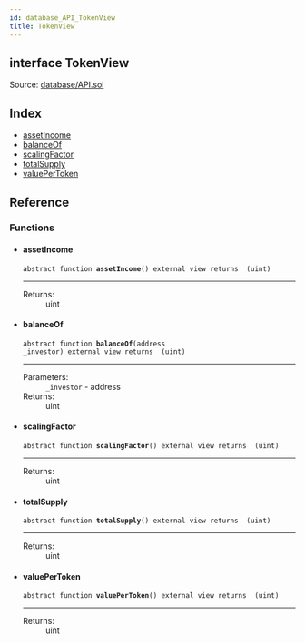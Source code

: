 ```yaml
---
id: database_API_TokenView
title: TokenView
---
```


<div class="contract-doc"><div class="contract"><h2 class="contract-header"><span class="contract-kind">interface</span> TokenView</h2><div class="source">Source: <a href="https://github.com/MyBitFoundation/MyBit-Network.tech//blob/v0.1.9/contracts/database/API.sol" target="_blank">database/API.sol</a></div></div><div class="index"><h2>Index</h2><ul><li><a href="database_API_TokenView.html#assetIncome">assetIncome</a></li><li><a href="database_API_TokenView.html#balanceOf">balanceOf</a></li><li><a href="database_API_TokenView.html#scalingFactor">scalingFactor</a></li><li><a href="database_API_TokenView.html#totalSupply">totalSupply</a></li><li><a href="database_API_TokenView.html#valuePerToken">valuePerToken</a></li></ul></div><div class="reference"><h2>Reference</h2><div class="functions"><h3>Functions</h3><ul><li><div class="item function"><span id="assetIncome" class="anchor-marker"></span><h4 class="name">assetIncome</h4><div class="body"><code class="signature"><span>abstract </span>function <strong>assetIncome</strong><span>() </span><span>external </span><span>view </span><span>returns  (uint) </span></code><hr/><dl><dt><span class="label-return">Returns:</span></dt><dd>uint</dd></dl></div></div></li><li><div class="item function"><span id="balanceOf" class="anchor-marker"></span><h4 class="name">balanceOf</h4><div class="body"><code class="signature"><span>abstract </span>function <strong>balanceOf</strong><span>(address _investor) </span><span>external </span><span>view </span><span>returns  (uint) </span></code><hr/><dl><dt><span class="label-parameters">Parameters:</span></dt><dd><div><code>_investor</code> - address</div></dd><dt><span class="label-return">Returns:</span></dt><dd>uint</dd></dl></div></div></li><li><div class="item function"><span id="scalingFactor" class="anchor-marker"></span><h4 class="name">scalingFactor</h4><div class="body"><code class="signature"><span>abstract </span>function <strong>scalingFactor</strong><span>() </span><span>external </span><span>view </span><span>returns  (uint) </span></code><hr/><dl><dt><span class="label-return">Returns:</span></dt><dd>uint</dd></dl></div></div></li><li><div class="item function"><span id="totalSupply" class="anchor-marker"></span><h4 class="name">totalSupply</h4><div class="body"><code class="signature"><span>abstract </span>function <strong>totalSupply</strong><span>() </span><span>external </span><span>view </span><span>returns  (uint) </span></code><hr/><dl><dt><span class="label-return">Returns:</span></dt><dd>uint</dd></dl></div></div></li><li><div class="item function"><span id="valuePerToken" class="anchor-marker"></span><h4 class="name">valuePerToken</h4><div class="body"><code class="signature"><span>abstract </span>function <strong>valuePerToken</strong><span>() </span><span>external </span><span>view </span><span>returns  (uint) </span></code><hr/><dl><dt><span class="label-return">Returns:</span></dt><dd>uint</dd></dl></div></div></li></ul></div></div></div>
